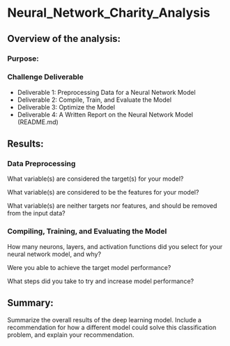 # **Neural_Network_Charity_Analysis**

## **Overview of the analysis:**

### **Purpose:**

### **Challenge Deliverable**
- Deliverable 1: Preprocessing Data for a Neural Network Model
- Deliverable 2: Compile, Train, and Evaluate the Model
- Deliverable 3: Optimize the Model
- Deliverable 4: A Written Report on the Neural Network Model (README.md)

## **Results:**

### Data Preprocessing

What variable(s) are considered the target(s) for your model?


What variable(s) are considered to be the features for your model?


What variable(s) are neither targets nor features, and should be removed from the input data?


### Compiling, Training, and Evaluating the Model


How many neurons, layers, and activation functions did you select for your neural network model, and why?


Were you able to achieve the target model performance?


What steps did you take to try and increase model performance?


## **Summary:**

Summarize the overall results of the deep learning model. 
Include a recommendation for how a different model could solve this classification problem,
and explain your recommendation.